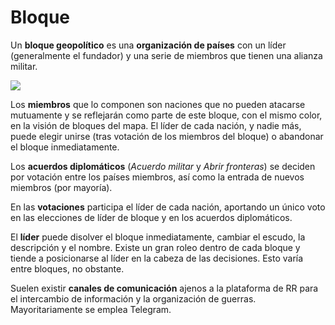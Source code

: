 # Bloque

Un **bloque geopolítico** es una **organización de países** con un líder (generalmente el fundador) y una serie de miembros que tienen una alianza militar.

![](https://es.lambda-rr.es/wp-content/uploads/2018/10/IMG_20181018_123525.jpg)

Los **miembros** que lo componen son naciones que no pueden atacarse mutuamente y se reflejarán como parte de este bloque, con el mismo color, en la visión de bloques del mapa. El líder de cada nación, y nadie más, puede elegir unirse (tras votación de los miembros del bloque) o abandonar el bloque inmediatamente.

Los **acuerdos diplomáticos** (_Acuerdo militar_ y _Abrir fronteras_) se deciden por votación entre los países miembros, así como la entrada de nuevos miembros (por mayoría).

En las **votaciones** participa el líder de cada nación, aportando un único voto en las elecciones de líder de bloque y en los acuerdos diplomáticos.

El **líder** puede disolver el bloque inmediatamente, cambiar el escudo, la descripción y el nombre. Existe un gran roleo dentro de cada bloque y tiende a posicionarse al líder en la cabeza de las decisiones. Esto varía entre bloques, no obstante.

Suelen existir **canales de comunicación** ajenos a la plataforma de RR para el intercambio de información y la organización de guerras. Mayoritariamente se emplea Telegram.